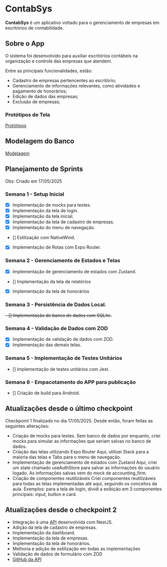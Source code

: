 # ContabSys

**ContabSys** é um aplicativo voltado para o gerenciamento de empresas em escritórios de contabilidade.

## Sobre o App

O sistema foi desenvolvido para auxiliar escritórios contábeis na organização e controle das empresas que atendem.  

Entre as principais funcionalidades, estão:

- Cadastro de empresas pertencentes ao escritório;
- Gerenciamento de informações relevantes, como atividades e pagamento de honorários;
- Edição de dados das empresas;
- Exclusão de empresas;

### Protótipos de Tela

[Protótipos](https://drive.google.com/drive/folders/1txyrpxVXlaUo191P_OgbSSXEpj_jyNT5)

## Modelagem do Banco

[Modelagem](https://drive.google.com/file/d/1UXguQqn7jMW3oDRZE4fc5qHFBx_E4eQy/view?usp=sharing)

## Planejamento de Sprints
Obs: Criado em 17/05/2025

### Semana 1 - Setup Inicial
- [x] Implementação de mocks para testes.
- [X] Implementação da tela de login.
- [X] Implementação da tela inicial.
- [x] Implementação da tela de cadastro de empresas. 
- [X] Implementação do menu de navegação.
- [] Estilização com NativeWind.
- [X] Implementação de Rotas com Expo Router.

### Semana 2 - Gerenciamento de Estados e Telas
- [X] Implementação de gerenciamento de estados com Zustand.
- [] Implementação da tela de relatórios
- [x] Implementação da tela de honorários

### Semana 3 - Persistência de Dados Local.
~~- [] Implementação de banco de dados com SQLite.~~

### Semana 4 - Validação de Dados com ZOD
- [X] Implementação de validação de dados com ZOD.
- [x] Implementação das demais telas.

### Semana 5 - Implementação de Testes Unitários
- [] Implementação de testes unitários com Jest.

### Semana 6 - Empacotamento do APP para publicação
- [] Criação de build para Android.

## Atualizações desde o último checkpoint

Checkpoint 1 finalizado no dia 17/05/2025.
Desde então, foram feitas as seguintes alterações:

- Criação de mocks para testes.
Sem banco de dados por enquanto, criei mocks para simular as informações que seriam salvas no banco de dados.
- Criação das telas utilizando Expo Router
Aqui, utilizei Stack para a maioria das telas e Tabs para o menu de navegação.
- Implementação de gerenciamento de estados com Zustand
Aqui, criei um state chamado useAuthStore para salvar as informações do usuário logado.
As informações salvas vem do mock de accounting_firm.
- Criação de componentes reutilizáveis
Criei componentes reutilizáveis para todas as telas implementadas até aqui, seguindo os conceitos da aula.
Exemplos: para a tela de login, dividi a exibição em 3 componentes principais: input, button e card.

## Atualizações desde o checkpoint 2

- Integração à uma [API](companies-management-api.onrender.com/API) desenvolvida com NestJS.
- Adição da tela de cadastro de empresas.
- Implementação da dashboard.
- Implementação da tela de empresas.
- Implementação da tela de honorários.
- Melhoria e adição de estilização em todas as implementações
- Validação de dados de formulário com ZOD
- [GitHub da API](https://github.com/gugsguga844/companies-management-api)
